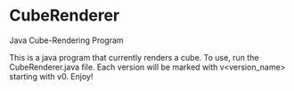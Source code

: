 # CubeRenderer
Java Cube-Rendering Program

This is a java program that currently renders a cube. To use, run the CubeRenderer.java file. Each version will be marked with v<version_name> starting with v0. Enjoy!
